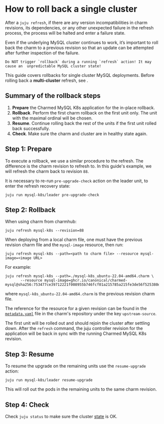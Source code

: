 # How to roll back a single cluster

After a `juju refresh`, if there are any version incompatibilities in charm revisions, its dependencies, or any other unexpected failure in the refresh process, the process will be halted and enter a failure state.

Even if the underlying MySQL cluster continues to work, it’s important to roll back the charm to a previous revision so that an update can be attempted after further inspection of the failure.

```{warning}
Do NOT trigger `rollback` during a running `refresh` action! It may cause an  unpredictable MySQL cluster state!
```

This guide covers rollbacks for single cluster MySQL deployments. Before rolling back a **multi-cluster** refresh, see [](/how-to/refresh/multi-cluster/refresh-multi-cluster).

## Summary of the rollback steps

1. **Prepare** the Charmed MySQL K8s application for the in-place rollback.
2. **Rollback**. Perform the first charm rollback on the first unit only. The unit with the maximal ordinal will be chosen.
3. **Resume**. Continue rolling back the rest of the units if the first unit rolled back successfully.
4. **Check**. Make sure the charm and cluster are in healthy state again.

## Step 1: Prepare

To execute a rollback, we use a similar procedure to the refresh. The difference is the charm revision to refresh to. In this guide's example, we will refresh the charm back to revision `88`.

It is necessary to re-run `pre-upgrade-check` action on the leader unit, to enter the refresh recovery state:

```shell
juju run mysql-k8s/leader pre-upgrade-check
```

## Step 2: Rollback

When using charm from charmhub:

```shell
juju refresh mysql-k8s --revision=88
```

When deploying from a local charm file, one must have the previous revision charm file and the `mysql-image` resource, then run:

```shell
juju refresh mysql-k8s --path=<path to charm file> --resource mysql-image=<image URL>
```

For example:

```shell
juju refresh mysql-k8s --path=./mysql-k8s_ubuntu-22.04-amd64.charm \
       --resource mysql-image=ghcr.io/canonical/charmed-mysql@sha256:753477ce39712221f008955b746fcf01a215785a215fe3de56f525380d14ad97
```

where `mysql-k8s_ubuntu-22.04-amd64.charm` is the previous revision charm file. 

The reference for the resource for a given revision can be found in the [`metadata.yaml`](https://github.com/canonical/mysql-k8s-operator/blob/e4beca6b34313a977eab5ab2c74fa43586f1154c/metadata.yaml) file in the charm's repository under the key `upstream-source`.

The first unit will be rolled out and should rejoin the cluster after settling down. After the `refresh` command, the juju controller revision for the application will be back in sync with the running Charmed MySQL K8s revision.

## Step 3: Resume

To resume the upgrade on the remaining units use the `resume-upgrade` action:

```shell
juju run mysql-k8s/leader resume-upgrade
```

This will roll out the pods in the remaining units to the same charm revision.

## Step 4: Check

Check `juju status` to make sure the cluster [state](/reference/charm-statuses) is OK.

